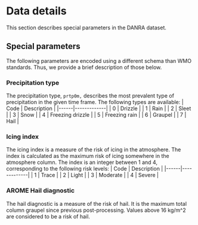 # Data details
This section describes special parameters in the DANRA dataset. 

## Special parameters
The following parameters are encoded using a different schema than WMO standards. Thus, we provide a brief description of those below.

### Precipitation type
The precipitation type, `prtp0m,` describes the most prevalent type of precipitation in the given time frame. The following types are available:
| Code | Description |
|------|-------------|
| 0    | Drizzle |
| 1    | Rain |
| 2    | Sleet |
| 3    | Snow |
| 4    | Freezing drizzle |
| 5    | Freezing rain |
| 6    | Graupel |
| 7    | Hail |

### Icing index
The icing index is a measure of the risk of icing in the atmosphere. The index is calculated as the maximum risk of icing somewhere in the atmosphere column. The index is an integer between 1 and 4, corresponding to the following risk levels:
| Code | Description |
|------|-------------|
| 1    | Trace |
| 2    | Light |
| 3    | Moderate |
| 4    | Severe | 

### AROME Hail diagnostic
The hail diagnostic is a measure of the risk of hail. It is the maximum total column graupel since previous post-processing. Values above 16 kg/m^2 are considered to be a risk of hail.